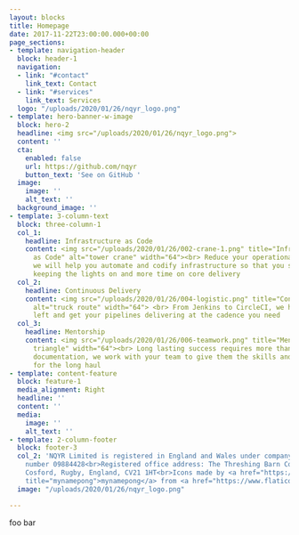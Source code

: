 ```yaml
---
layout: blocks
title: Homepage
date: 2017-11-22T23:00:00.000+00:00
page_sections:
- template: navigation-header
  block: header-1
  navigation:
  - link: "#contact"
    link_text: Contact
  - link: "#services"
    link_text: Services
  logo: "/uploads/2020/01/26/nqyr_logo.png"
- template: hero-banner-w-image
  block: hero-2
  headline: <img src="/uploads/2020/01/26/nqyr_logo.png">
  content: ''
  cta:
    enabled: false
    url: https://github.com/nqyr
    button_text: 'See on GitHub '
  image:
    image: ''
    alt_text: ''
  background_image: ''
- template: 3-column-text
  block: three-column-1
  col_1:
    headline: Infrastructure as Code
    content: <img src="/uploads/2020/01/26/002-crane-1.png" title="Infrastructure
      as Code" alt="tower crane" width="64"><br> Reduce your operational overhead,
      we will help you automate and codify infrastructure so that you spend less time
      keeping the lights on and more time on core delivery
  col_2:
    headline: Continuous Delivery
    content: <img src="/uploads/2020/01/26/004-logistic.png" title="Continuous Delivery"
      alt="truck route" width="64"> <br> From Jenkins to CircleCI, we help you shift
      left and get your pipelines delivering at the cadence you need
  col_3:
    headline: Mentorship
    content: <img src="/uploads/2020/01/26/006-teamwork.png" title="Mentorship" alt="people
      triangle" width="64"><br> Long lasting success requires more than code &amp;
      documentation, we work with your team to give them the skills and knowledge
      for the long haul
- template: content-feature
  block: feature-1
  media_alignment: Right
  headline: ''
  content: ''
  media:
    image: ''
    alt_text: ''
- template: 2-column-footer
  block: footer-3
  col_2: 'NQYR Limited is registered in England and Wales under company registration
    number 09884428<br>Registered office address: The Threshing Barn Cosford Lane,
    Cosford, Rugby, England, CV21 1HT<br>Icons made by <a href="https://www.flaticon.com/authors/mynamepong"
    title="mynamepong">mynamepong</a> from <a href="https://www.flaticon.com/" title="Flaticon">www.flaticon.com</a>'
  image: "/uploads/2020/01/26/nqyr_logo.png"

---
```

foo bar
